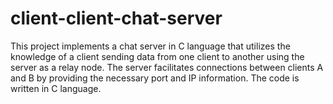 # client-client-chat-server
This project implements a chat server in C language that utilizes the knowledge of a client sending data from one client to another using the server as a relay node. The server facilitates connections between clients A and B by providing the necessary port and IP information. The code is written in C language.
